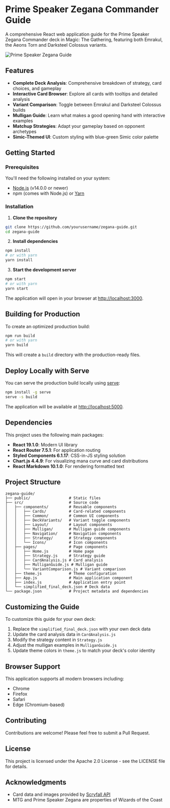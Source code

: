 # Prime Speaker Zegana Commander Guide

A comprehensive React web application guide for the Prime Speaker Zegana Commander deck in Magic: The Gathering, featuring both Emrakul, the Aeons Torn and Darksteel Colossus variants.

![Prime Speaker Zegana Guide](https://cards.scryfall.io/normal/front/d/2/d2f007b0-b578-44f8-be65-cd9e2ac56e09.jpg?1730491112)

## Features

- **Complete Deck Analysis**: Comprehensive breakdown of strategy, card choices, and gameplay
- **Interactive Card Browser**: Explore all cards with tooltips and detailed analysis
- **Variant Comparison**: Toggle between Emrakul and Darksteel Colossus builds
- **Mulligan Guide**: Learn what makes a good opening hand with interactive examples
- **Matchup Strategies**: Adapt your gameplay based on opponent archetypes
- **Simic-Themed UI**: Custom styling with blue-green Simic color palette

## Getting Started

### Prerequisites

You'll need the following installed on your system:

- [Node.js](https://nodejs.org/) (v14.0.0 or newer)
- npm (comes with Node.js) or [Yarn](https://yarnpkg.com/)

### Installation

1. **Clone the repository**

```bash
git clone https://github.com/yourusername/zegana-guide.git
cd zegana-guide
```

2. **Install dependencies**

```bash
npm install
# or with yarn
yarn install
```

3. **Start the development server**

```bash
npm start
# or with yarn
yarn start
```

The application will open in your browser at [http://localhost:3000](http://localhost:3000).

## Building for Production

To create an optimized production build:

```bash
npm run build
# or with yarn
yarn build
```

This will create a `build` directory with the production-ready files.

## Deploy Locally with Serve

You can serve the production build locally using [serve](https://www.npmjs.com/package/serve):

```bash
npm install -g serve
serve -s build
```

The application will be available at [http://localhost:5000](http://localhost:5000).

## Dependencies

This project uses the following main packages:

- **React 19.1.0**: Modern UI library
- **React Router 7.5.1**: For application routing
- **Styled Components 6.1.17**: CSS-in-JS styling solution
- **Chart.js 4.4.9**: For visualizing mana curve and card distributions
- **React Markdown 10.1.0**: For rendering formatted text

## Project Structure

```
zegana-guide/
├── public/                 # Static files
├── src/                    # Source code
│   ├── components/         # Reusable components
│   │   ├── Cards/          # Card-related components
│   │   ├── Common/         # Common UI components
│   │   ├── DeckVariants/   # Variant toggle components
│   │   ├── Layout/         # Layout components
│   │   ├── Mulligan/       # Mulligan guide components
│   │   ├── Navigation/     # Navigation components
│   │   ├── Strategy/       # Strategy components
│   │   └── Icons/          # Icon components
│   ├── pages/              # Page components
│   │   ├── Home.js         # Home page
│   │   ├── Strategy.js     # Strategy guide
│   │   ├── CardAnalysis.js # Card analysis
│   │   ├── MulliganGuide.js # Mulligan guide
│   │   └── VariantComparison.js # Variant comparison
│   ├── theme.js            # Theme configuration
│   ├── App.js              # Main application component
│   ├── index.js            # Application entry point
│   └── simplified_final_deck.json # Deck data
└── package.json            # Project metadata and dependencies
```

## Customizing the Guide

To customize this guide for your own deck:

1. Replace the `simplified_final_deck.json` with your own deck data
2. Update the card analysis data in `CardAnalysis.js`
3. Modify the strategy content in `Strategy.js`
4. Adjust the mulligan examples in `MulliganGuide.js`
5. Update theme colors in `theme.js` to match your deck's color identity

## Browser Support

This application supports all modern browsers including:

- Chrome
- Firefox
- Safari
- Edge (Chromium-based)

## Contributing

Contributions are welcome! Please feel free to submit a Pull Request.

## License

This project is licensed under the Apache 2.0 License - see the LICENSE file for details.

## Acknowledgments

- Card data and images provided by [Scryfall API](https://scryfall.com/)
- MTG and Prime Speaker Zegana are properties of Wizards of the Coast
